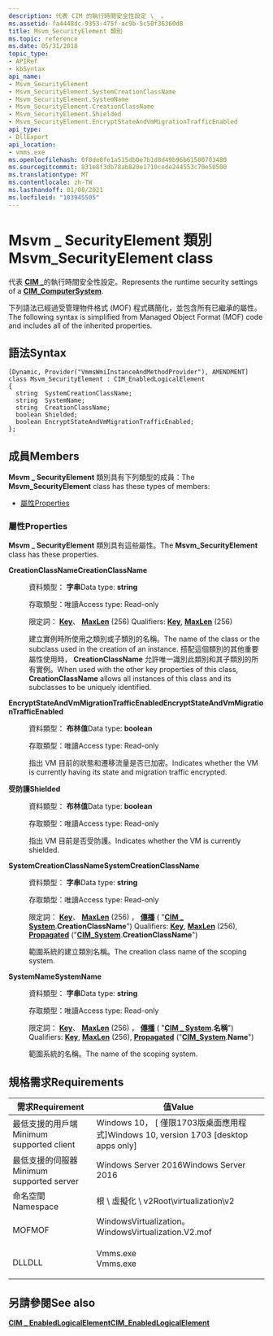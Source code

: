 ```yaml
---
description: 代表 CIM 的執行時間安全性設定 \_ 。
ms.assetid: fa4448dc-9353-475f-ac9b-5c50f36360d8
title: Msvm_SecurityElement 類別
ms.topic: reference
ms.date: 05/31/2018
topic_type:
- APIRef
- kbSyntax
api_name:
- Msvm_SecurityElement
- Msvm_SecurityElement.SystemCreationClassName
- Msvm_SecurityElement.SystemName
- Msvm_SecurityElement.CreationClassName
- Msvm_SecurityElement.Shielded
- Msvm_SecurityElement.EncryptStateAndVmMigrationTrafficEnabled
api_type:
- DllExport
api_location:
- vmms.exe
ms.openlocfilehash: 0f0de0fe1a515db0e7b1d8d49b96b61500703480
ms.sourcegitcommit: 831e8f3db78ab820e1710cede244553c70e50500
ms.translationtype: MT
ms.contentlocale: zh-TW
ms.lasthandoff: 01/08/2021
ms.locfileid: "103945505"
---
```

# <a name="msvm_securityelement-class"></a><span data-ttu-id="328aa-103">Msvm \_ SecurityElement 類別</span><span class="sxs-lookup"><span data-stu-id="328aa-103">Msvm\_SecurityElement class</span></span>

<span data-ttu-id="328aa-104">代表 [**CIM \_**](cim-computersystem.md)的執行時間安全性設定。</span><span class="sxs-lookup"><span data-stu-id="328aa-104">Represents the runtime security settings of a [**CIM\_ComputerSystem**](cim-computersystem.md).</span></span>

<span data-ttu-id="328aa-105">下列語法已經過受管理物件格式 (MOF) 程式碼簡化，並包含所有已繼承的屬性。</span><span class="sxs-lookup"><span data-stu-id="328aa-105">The following syntax is simplified from Managed Object Format (MOF) code and includes all of the inherited properties.</span></span>

## <a name="syntax"></a><span data-ttu-id="328aa-106">語法</span><span class="sxs-lookup"><span data-stu-id="328aa-106">Syntax</span></span>

``` syntax
[Dynamic, Provider("VmmsWmiInstanceAndMethodProvider"), AMENDMENT]
class Msvm_SecurityElement : CIM_EnabledLogicalElement
{
  string  SystemCreationClassName;
  string  SystemName;
  string  CreationClassName;
  boolean Shielded;
  boolean EncryptStateAndVmMigrationTrafficEnabled;
};
```

## <a name="members"></a><span data-ttu-id="328aa-107">成員</span><span class="sxs-lookup"><span data-stu-id="328aa-107">Members</span></span>

<span data-ttu-id="328aa-108">**Msvm \_ SecurityElement** 類別具有下列類型的成員：</span><span class="sxs-lookup"><span data-stu-id="328aa-108">The **Msvm\_SecurityElement** class has these types of members:</span></span>

-   [<span data-ttu-id="328aa-109">屬性</span><span class="sxs-lookup"><span data-stu-id="328aa-109">Properties</span></span>](#properties)

### <a name="properties"></a><span data-ttu-id="328aa-110">屬性</span><span class="sxs-lookup"><span data-stu-id="328aa-110">Properties</span></span>

<span data-ttu-id="328aa-111">**Msvm \_ SecurityElement** 類別具有這些屬性。</span><span class="sxs-lookup"><span data-stu-id="328aa-111">The **Msvm\_SecurityElement** class has these properties.</span></span>

<dl> <dt>

<span data-ttu-id="328aa-112">**CreationClassName**</span><span class="sxs-lookup"><span data-stu-id="328aa-112">**CreationClassName**</span></span>
</dt> <dd> <dl> <dt>

<span data-ttu-id="328aa-113">資料類型： **字串**</span><span class="sxs-lookup"><span data-stu-id="328aa-113">Data type: **string**</span></span>
</dt> <dt>

<span data-ttu-id="328aa-114">存取類型：唯讀</span><span class="sxs-lookup"><span data-stu-id="328aa-114">Access type: Read-only</span></span>
</dt> <dt>

<span data-ttu-id="328aa-115">限定詞： [**Key**](/windows/desktop/WmiSdk/key-qualifier)、 [**MaxLen**](/windows/desktop/WmiSdk/standard-qualifiers) (256) </span><span class="sxs-lookup"><span data-stu-id="328aa-115">Qualifiers: [**Key**](/windows/desktop/WmiSdk/key-qualifier), [**MaxLen**](/windows/desktop/WmiSdk/standard-qualifiers) (256)</span></span>
</dt> </dl>

<span data-ttu-id="328aa-116">建立實例時所使用之類別或子類別的名稱。</span><span class="sxs-lookup"><span data-stu-id="328aa-116">The name of the class or the subclass used in the creation of an instance.</span></span> <span data-ttu-id="328aa-117">搭配這個類別的其他重要屬性使用時， **CreationClassName** 允許唯一識別此類別和其子類別的所有實例。</span><span class="sxs-lookup"><span data-stu-id="328aa-117">When used with the other key properties of this class, **CreationClassName** allows all instances of this class and its subclasses to be uniquely identified.</span></span>

</dd> <dt>

<span data-ttu-id="328aa-118">**EncryptStateAndVmMigrationTrafficEnabled**</span><span class="sxs-lookup"><span data-stu-id="328aa-118">**EncryptStateAndVmMigrationTrafficEnabled**</span></span>
</dt> <dd> <dl> <dt>

<span data-ttu-id="328aa-119">資料類型： **布林值**</span><span class="sxs-lookup"><span data-stu-id="328aa-119">Data type: **boolean**</span></span>
</dt> <dt>

<span data-ttu-id="328aa-120">存取類型：唯讀</span><span class="sxs-lookup"><span data-stu-id="328aa-120">Access type: Read-only</span></span>
</dt> </dl>

<span data-ttu-id="328aa-121">指出 VM 目前的狀態和遷移流量是否已加密。</span><span class="sxs-lookup"><span data-stu-id="328aa-121">Indicates whether the VM is currently having its state and migration traffic encrypted.</span></span>

</dd> <dt>

<span data-ttu-id="328aa-122">**受防護**</span><span class="sxs-lookup"><span data-stu-id="328aa-122">**Shielded**</span></span>
</dt> <dd> <dl> <dt>

<span data-ttu-id="328aa-123">資料類型： **布林值**</span><span class="sxs-lookup"><span data-stu-id="328aa-123">Data type: **boolean**</span></span>
</dt> <dt>

<span data-ttu-id="328aa-124">存取類型：唯讀</span><span class="sxs-lookup"><span data-stu-id="328aa-124">Access type: Read-only</span></span>
</dt> </dl>

<span data-ttu-id="328aa-125">指出 VM 目前是否受防護。</span><span class="sxs-lookup"><span data-stu-id="328aa-125">Indicates whether the VM is currently shielded.</span></span>

</dd> <dt>

<span data-ttu-id="328aa-126">**SystemCreationClassName**</span><span class="sxs-lookup"><span data-stu-id="328aa-126">**SystemCreationClassName**</span></span>
</dt> <dd> <dl> <dt>

<span data-ttu-id="328aa-127">資料類型： **字串**</span><span class="sxs-lookup"><span data-stu-id="328aa-127">Data type: **string**</span></span>
</dt> <dt>

<span data-ttu-id="328aa-128">存取類型：唯讀</span><span class="sxs-lookup"><span data-stu-id="328aa-128">Access type: Read-only</span></span>
</dt> <dt>

<span data-ttu-id="328aa-129">限定詞： [**Key**](/windows/desktop/WmiSdk/key-qualifier)、 [**MaxLen**](/windows/desktop/WmiSdk/standard-qualifiers) (256) ， [**傳播**](/windows/desktop/WmiSdk/standard-qualifiers) ( "[**CIM \_ System**](cim-system.md).**CreationClassName**") </span><span class="sxs-lookup"><span data-stu-id="328aa-129">Qualifiers: [**Key**](/windows/desktop/WmiSdk/key-qualifier), [**MaxLen**](/windows/desktop/WmiSdk/standard-qualifiers) (256), [**Propagated**](/windows/desktop/WmiSdk/standard-qualifiers) ("[**CIM\_System**](cim-system.md).**CreationClassName**")</span></span>
</dt> </dl>

<span data-ttu-id="328aa-130">範圍系統的建立類別名稱。</span><span class="sxs-lookup"><span data-stu-id="328aa-130">The creation class name of the scoping system.</span></span>

</dd> <dt>

<span data-ttu-id="328aa-131">**SystemName**</span><span class="sxs-lookup"><span data-stu-id="328aa-131">**SystemName**</span></span>
</dt> <dd> <dl> <dt>

<span data-ttu-id="328aa-132">資料類型： **字串**</span><span class="sxs-lookup"><span data-stu-id="328aa-132">Data type: **string**</span></span>
</dt> <dt>

<span data-ttu-id="328aa-133">存取類型：唯讀</span><span class="sxs-lookup"><span data-stu-id="328aa-133">Access type: Read-only</span></span>
</dt> <dt>

<span data-ttu-id="328aa-134">限定詞： [**Key**](/windows/desktop/WmiSdk/key-qualifier)、 [**MaxLen**](/windows/desktop/WmiSdk/standard-qualifiers) (256) ， [**傳播**](/windows/desktop/WmiSdk/standard-qualifiers) ( "[**CIM \_ System**](cim-system.md).**名稱**") </span><span class="sxs-lookup"><span data-stu-id="328aa-134">Qualifiers: [**Key**](/windows/desktop/WmiSdk/key-qualifier), [**MaxLen**](/windows/desktop/WmiSdk/standard-qualifiers) (256), [**Propagated**](/windows/desktop/WmiSdk/standard-qualifiers) ("[**CIM\_System**](cim-system.md).**Name**")</span></span>
</dt> </dl>

<span data-ttu-id="328aa-135">範圍系統的名稱。</span><span class="sxs-lookup"><span data-stu-id="328aa-135">The name of the scoping system.</span></span>

</dd> </dl>

## <a name="requirements"></a><span data-ttu-id="328aa-136">規格需求</span><span class="sxs-lookup"><span data-stu-id="328aa-136">Requirements</span></span>



| <span data-ttu-id="328aa-137">需求</span><span class="sxs-lookup"><span data-stu-id="328aa-137">Requirement</span></span> | <span data-ttu-id="328aa-138">值</span><span class="sxs-lookup"><span data-stu-id="328aa-138">Value</span></span> |
|-------------------------------------|---------------------------------------------------------------------------------------------------------|
| <span data-ttu-id="328aa-139">最低支援的用戶端</span><span class="sxs-lookup"><span data-stu-id="328aa-139">Minimum supported client</span></span><br/> | <span data-ttu-id="328aa-140">Windows 10， \[ 僅限1703版桌面應用程式\]</span><span class="sxs-lookup"><span data-stu-id="328aa-140">Windows 10, version 1703 \[desktop apps only\]</span></span><br/>                                               |
| <span data-ttu-id="328aa-141">最低支援的伺服器</span><span class="sxs-lookup"><span data-stu-id="328aa-141">Minimum supported server</span></span><br/> | <span data-ttu-id="328aa-142">Windows Server 2016</span><span class="sxs-lookup"><span data-stu-id="328aa-142">Windows Server 2016</span></span><br/>                                                                          |
| <span data-ttu-id="328aa-143">命名空間</span><span class="sxs-lookup"><span data-stu-id="328aa-143">Namespace</span></span><br/>                | <span data-ttu-id="328aa-144">根 \\ 虛擬化 \\ v2</span><span class="sxs-lookup"><span data-stu-id="328aa-144">Root\\virtualization\\v2</span></span><br/>                                                                     |
| <span data-ttu-id="328aa-145">MOF</span><span class="sxs-lookup"><span data-stu-id="328aa-145">MOF</span></span><br/>                      | <dl> <span data-ttu-id="328aa-146"><dt>WindowsVirtualization。</dt></span><span class="sxs-lookup"><span data-stu-id="328aa-146"><dt>WindowsVirtualization.V2.mof</dt></span></span> </dl> |
| <span data-ttu-id="328aa-147">DLL</span><span class="sxs-lookup"><span data-stu-id="328aa-147">DLL</span></span><br/>                      | <dl> <span data-ttu-id="328aa-148"><dt>Vmms.exe</dt></span><span class="sxs-lookup"><span data-stu-id="328aa-148"><dt>Vmms.exe</dt></span></span> </dl>                     |



## <a name="see-also"></a><span data-ttu-id="328aa-149">另請參閱</span><span class="sxs-lookup"><span data-stu-id="328aa-149">See also</span></span>

<dl> <dt>

[<span data-ttu-id="328aa-150">**CIM \_ EnabledLogicalElement**</span><span class="sxs-lookup"><span data-stu-id="328aa-150">**CIM\_EnabledLogicalElement**</span></span>](cim-enabledlogicalelement.md)
</dt> </dl>

 

